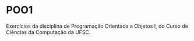 # POO1
Exercícios da disciplina de Programação Orientada a Objetos I, do Curso de Ciências da Computação da UFSC.
